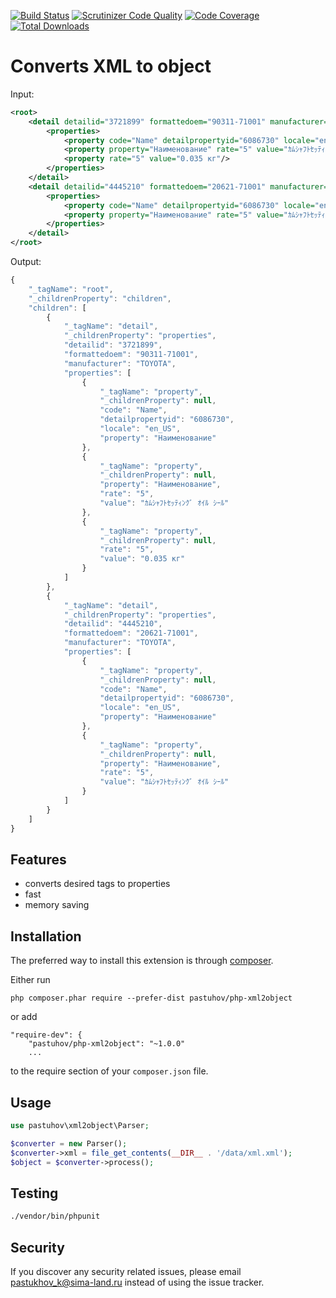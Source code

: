 [![Build Status](https://travis-ci.org/pastuhov/php-xml2object.svg)](https://travis-ci.org/pastuhov/php-xml2object)
[![Scrutinizer Code Quality](https://scrutinizer-ci.com/g/pastuhov/php-xml2object/badges/quality-score.png?b=master)](https://scrutinizer-ci.com/g/pastuhov/php-xml2object/?branch=master)
[![Code Coverage](https://scrutinizer-ci.com/g/pastuhov/php-xml2object/badges/coverage.png?b=master)](https://scrutinizer-ci.com/g/pastuhov/php-xml2object/?branch=master)
[![Total Downloads](https://poser.pugx.org/pastuhov/php-xml2object/downloads)](https://packagist.org/packages/pastuhov/php-xml2object)

Converts XML to object
===========================

Input: 
```xml
<root>
    <detail detailid="3721899" formattedoem="90311-71001" manufacturer="TOYOTA">
        <properties>
            <property code="Name" detailpropertyid="6086730" locale="en_US" property="Наименование"/>
            <property property="Наименование" rate="5" value="ｶﾑｼｬﾌﾄｾｯﾃｨﾝｸﾞ ｵｲﾙ ｼｰﾙ"/>
            <property rate="5" value="0.035 кг"/>
        </properties>
    </detail>
    <detail detailid="4445210" formattedoem="20621-71001" manufacturer="TOYOTA">
        <properties>
            <property code="Name" detailpropertyid="6086730" locale="en_US" property="Наименование"/>
            <property property="Наименование" rate="5" value="ｶﾑｼｬﾌﾄｾｯﾃｨﾝｸﾞ ｵｲﾙ ｼｰﾙ"/>
        </properties>
    </detail>
</root>
```

Output:
```javascript
{
    "_tagName": "root",
    "_childrenProperty": "children",
    "children": [
        {
            "_tagName": "detail",
            "_childrenProperty": "properties",
            "detailid": "3721899",
            "formattedoem": "90311-71001",
            "manufacturer": "TOYOTA",
            "properties": [
                {
                    "_tagName": "property",
                    "_childrenProperty": null,
                    "code": "Name",
                    "detailpropertyid": "6086730",
                    "locale": "en_US",
                    "property": "Наименование"
                },
                {
                    "_tagName": "property",
                    "_childrenProperty": null,
                    "property": "Наименование",
                    "rate": "5",
                    "value": "ｶﾑｼｬﾌﾄｾｯﾃｨﾝｸﾞ ｵｲﾙ ｼｰﾙ"
                },
                {
                    "_tagName": "property",
                    "_childrenProperty": null,
                    "rate": "5",
                    "value": "0.035 кг"
                }
            ]
        },
        {
            "_tagName": "detail",
            "_childrenProperty": "properties",
            "detailid": "4445210",
            "formattedoem": "20621-71001",
            "manufacturer": "TOYOTA",
            "properties": [
                {
                    "_tagName": "property",
                    "_childrenProperty": null,
                    "code": "Name",
                    "detailpropertyid": "6086730",
                    "locale": "en_US",
                    "property": "Наименование"
                },
                {
                    "_tagName": "property",
                    "_childrenProperty": null,
                    "property": "Наименование",
                    "rate": "5",
                    "value": "ｶﾑｼｬﾌﾄｾｯﾃｨﾝｸﾞ ｵｲﾙ ｼｰﾙ"
                }
            ]
        }
    ]
}

```


## Features

* converts desired tags to properties
* fast
* memory saving

Installation
------------

The preferred way to install this extension is through [composer](http://getcomposer.org/download/).

Either run

```
php composer.phar require --prefer-dist pastuhov/php-xml2object
```

or add

```
"require-dev": {
    "pastuhov/php-xml2object": "~1.0.0"
    ...
```

to the require section of your `composer.json` file.

Usage
-----

```php
use pastuhov\xml2object\Parser;

$converter = new Parser();
$converter->xml = file_get_contents(__DIR__ . '/data/xml.xml');
$object = $converter->process();
```

Testing
-------

```bash
./vendor/bin/phpunit
```

Security
--------

If you discover any security related issues, please email pastukhov_k@sima-land.ru instead of using the issue tracker.
